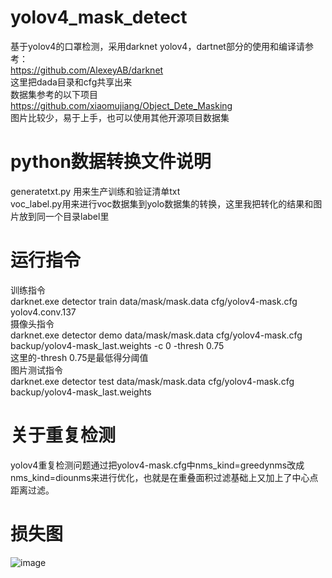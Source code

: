 # yolov4_mask_detect  
基于yolov4的口罩检测，采用darknet yolov4，dartnet部分的使用和编译请参考：  
https://github.com/AlexeyAB/darknet  
这里把dada目录和cfg共享出来  
数据集参考的以下项目  
https://github.com/xiaomujiang/Object_Dete_Masking  
图片比较少，易于上手，也可以使用其他开源项目数据集  

# python数据转换文件说明  
generatetxt.py 用来生产训练和验证清单txt  
voc_label.py用来进行voc数据集到yolo数据集的转换，这里我把转化的结果和图片放到同一个目录label里  
# 运行指令  
训练指令  
darknet.exe detector train data/mask/mask.data cfg/yolov4-mask.cfg yolov4.conv.137  
摄像头指令  
darknet.exe detector demo data/mask/mask.data cfg/yolov4-mask.cfg backup/yolov4-mask_last.weights -c 0 -thresh 0.75  
这里的-thresh 0.75是最低得分阈值  
图片测试指令  
darknet.exe detector test data/mask/mask.data cfg/yolov4-mask.cfg backup/yolov4-mask_last.weights   
# 关于重复检测  
yolov4重复检测问题通过把yolov4-mask.cfg中nms_kind=greedynms改成nms_kind=diounms来进行优化，也就是在重叠面积过滤基础上又加上了中心点距离过滤。  
# 损失图  
![image](https://github.com/srszzw/yolov4_mask_detect/blob/master/chart.png)
